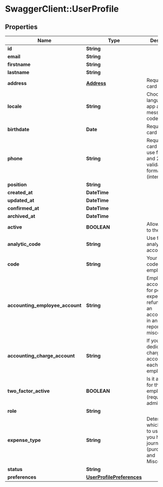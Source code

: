 # SwaggerClient::UserProfile

## Properties
Name | Type | Description | Notes
------------ | ------------- | ------------- | -------------
**id** | **String** |  | [optional] 
**email** | **String** |  | [optional] 
**firstname** | **String** |  | [optional] 
**lastname** | **String** |  | [optional] 
**address** | [**Address**](Address.md) | Require for card holders | [optional] 
**locale** | **String** | Choose language for app and messages, ISO code alpha 2 | [optional] 
**birthdate** | **Date** | Require for card holders | [optional] 
**phone** | **String** | Require for card holders, use for 3DS and 2 factor validation, format E.164 (internaional) | [optional] 
**position** | **String** |  | [optional] 
**created_at** | **DateTime** |  | [optional] 
**updated_at** | **DateTime** |  | [optional] 
**confirmed_at** | **DateTime** |  | [optional] 
**archived_at** | **DateTime** |  | [optional] 
**active** | **BOOLEAN** | Allow access to the interface | [optional] 
**analytic_code** | **String** | Use for analytical accounting | [optional] 
**code** | **String** | Your unique code for the employee | [optional] 
**accounting_employee_account** | **String** | Employee account use for personal expense to refund or for an accountability in an expenses report journal / miscellaneous | [optional] 
**accounting_charge_account** | **String** | If you want to dedicate a charge account for each employee | [optional] 
**two_factor_active** | **BOOLEAN** | Is it activated for the employee (required for admins) | [optional] 
**role** | **String** |  | [optional] 
**expense_type** | **String** | Determine which journal to use when you have 2 journals (purchasing and Miscellaneous) | [optional] 
**status** | **String** |  | [optional] 
**preferences** | [**UserProfilePreferences**](UserProfilePreferences.md) |  | [optional] 


